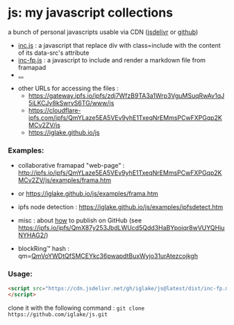 # js: my javascript collections

a bunch of personal javascripts usable via CDN ([jsdelivr][jd] or [github][gh])

 * [inc.js][1] : a javascript that replace div with class=include with the content of its data-src's attribute
 * [inc-fp.js][2] : a javascript to include and render a markdown file from framapad
 * [...](https://cdn.jsdelivr.net/gh/iglake/js@latest/dist/)

[1]: https://cdn.jsdelivr.net/gh/iglake/js@latest/dist/inc.js
[2]: https://cdn.jsdelivr.net/gh/iglake/js@latest/dist/inc-fp.js

 * other URLs for accessing the files :
    - https://gateway.ipfs.io/ipfs/zdj7WfzB9TA3a1Wrp3VguMSuqRwAv1qJ5iLKCJv8kSwrvS6TG/www/js
    - https://cloudflare-ipfs.com/ipfs/QmYLaze5EA5VEv9yhE1TxeqNrEMmsPCwFXPGqp2KMCv2ZV/js
    - https://iglake.github.io/js

### Examples:

 * collaborative framapad "web-page" : <http://ipfs.io/ipfs/QmYLaze5EA5VEv9yhE1TxeqNrEMmsPCwFXPGqp2KMCv2ZV/js/examples/frama.htm>
 *  or <https://iglake.github.io/js/examples/frama.htm>

 *  ipfs node detection : <https://iglake.github.io/js/examples/ipfsdetect.htm>

 * misc : about [how](https://www.one-tab.com/page/XuCCeOg2SkSSwTD8JzvWfw) to publish on GitHub (see <https://ipfs.io/ipfs/QmX87y253JbdLWUcd5Qdd3HaBYpoiqr8wVUYQHiuNYHAG2/>)

 * blockRing™ hash : qm=[QmVoYWDtQfSMCEYkc36pwapdtBuxWyjo31urAtezcojkgh](http://gateway.ipfs.io/ipfs/QmVoYWDtQfSMCEYkc36pwapdtBuxWyjo31urAtezcojkgh)

### Usage:

```html
<script src="https://cdn.jsdelivr.net/gh/iglake/js@latest/dist/inc-fp.min.js">
</script>
 ```

[gh]: http://github.com/iglake/
[jd]: https://www.jsdelivr.com/package/gh/iglake/js

clone it with the following command :
  ```git clone https://github.com/iglake/js.git```

